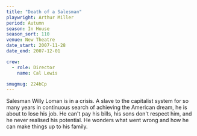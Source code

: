 ```yaml
---
title: "Death of a Salesman"
playwright: Arthur Miller
period: Autumn
season: In House
season_sort: 110
venue: New Theatre
date_start: 2007-11-28
date_end: 2007-12-01

crew:
  - role: Director
    name: Cal Lewis

smugmug: 224bCp
---
```


Salesman Willy Loman is in a crisis. A slave to the capitalist system for so many years in continuous search of achieving the American dream, he is about to lose his job. He can't pay his bills, his sons don't respect him, and he never realised his potential. He wonders what went wrong and how he can make things up to his family.
